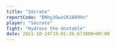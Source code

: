 ```yaml
---
title: "Söcrate"
reportCode: "BNhy3GwzCKJA89Vn"
player: "Söcrate"
fight: "Hydross the Unstable"
date: 2021-10-24T19:01:26.673000+00:00
---
```

